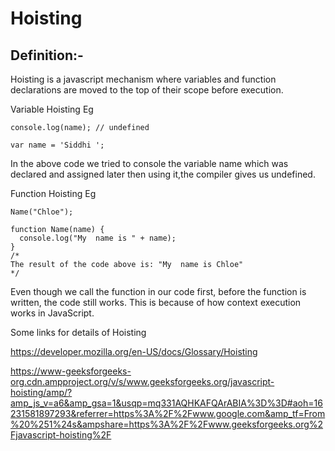 # Hoisting
## Definition:-
Hoisting is a javascript mechanism where variables and 
function declarations are  moved to the top of their scope before execution.

Variable Hoisting
Eg 
```
console.log(name); // undefined 

var name = 'Siddhi '; 
```

In the above code we tried to console the variable name which was declared and 
assigned later then using it,the compiler gives us undefined.

Function Hoisting
Eg 
```
Name("Chloe");

function Name(name) {
  console.log("My  name is " + name);
}
/*
The result of the code above is: "My  name is Chloe"
*/
```

Even though we call the function in our code first, before the function is written,
 the code still works. This is because of how context execution works in JavaScript.

Some links for details of Hoisting

https://developer.mozilla.org/en-US/docs/Glossary/Hoisting

https://www-geeksforgeeks-org.cdn.ampproject.org/v/s/www.geeksforgeeks.org/javascript-hoisting/amp/?amp_js_v=a6&amp_gsa=1&usqp=mq331AQHKAFQArABIA%3D%3D#aoh=16231581897293&referrer=https%3A%2F%2Fwww.google.com&amp_tf=From%20%251%24s&ampshare=https%3A%2F%2Fwww.geeksforgeeks.org%2Fjavascript-hoisting%2F
